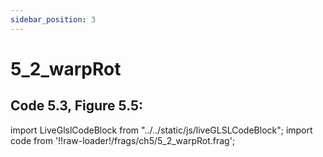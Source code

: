 ```yaml
---
sidebar_position: 3
---
```


# 5_2_warpRot
## Code 5.3, Figure 5.5: 

import LiveGlslCodeBlock from "../../static/js/liveGLSLCodeBlock";
import code from '!!raw-loader!/frags/ch5/5_2_warpRot.frag';

<LiveGlslCodeBlock fragName='5_2_warpRot.frag' fragCode={code} />
